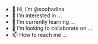 - 👋 Hi, I’m @soobadina
- 👀 I’m interested in ...
- 🌱 I’m currently learning ...
- 💞️ I’m looking to collaborate on ...
- 📫 How to reach me ...

<!---
soobadina/soobadina is a ✨ special ✨ repository because its `README.md` (this file) appears on your GitHub profile.
You can click the Preview link to take a look at your changes.
--->
